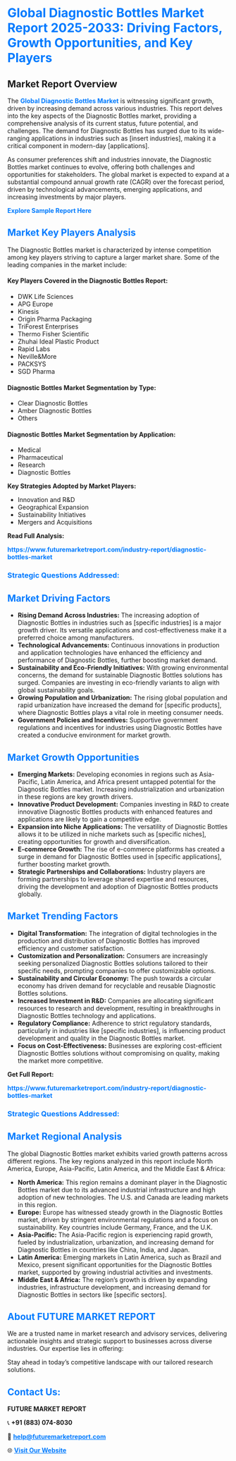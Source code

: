 <h1 style="color: #007BFF;">Global Diagnostic Bottles Market Report 2025-2033: Driving Factors, Growth Opportunities, and Key Players</h1>

<section id="overview">
<h2>Market Report Overview</h2>
<p>The <a href="https://www.futuremarketreport.com/industry-report/diagnostic-bottles-market" style="color: #007BFF; text-decoration: none;"><strong>Global Diagnostic Bottles Market</strong></a> is witnessing significant growth, driven by increasing demand across various industries. This report delves into the key aspects of the Diagnostic Bottles market, providing a comprehensive analysis of its current status, future potential, and challenges. The demand for Diagnostic Bottles has surged due to its wide-ranging applications in industries such as [insert industries], making it a critical component in modern-day [applications].</p>
<p>As consumer preferences shift and industries innovate, the Diagnostic Bottles market continues to evolve, offering both challenges and opportunities for stakeholders. The global market is expected to expand at a substantial compound annual growth rate (CAGR) over the forecast period, driven by technological advancements, emerging applications, and increasing investments by major players.</p>
</section>

<section id="overview">
<p><a href="https://www.futuremarketreport.com/request-sample/reportId=123007" style="color: #007BFF; text-decoration: none;"><strong>Explore Sample Report Here</strong></a></p>
</section>

<section id="key-players">
<h2 style="color: #007BFF;">Market Key Players Analysis</h2>
<p>The Diagnostic Bottles market is characterized by intense competition among key players striving to capture a larger market share. Some of the leading companies in the market include:</p>
<h4>Key Players Covered in the Diagnostic Bottles Report:</h4>
<ul><li>DWK Life Sciences</li><li>APG Europe</li><li>Kinesis</li><li>Origin Pharma Packaging</li><li>TriForest Enterprises</li><li>Thermo Fisher Scientific</li><li>Zhuhai Ideal Plastic Product</li><li>Rapid Labs</li><li>Neville&amp;More</li><li>PACKSYS</li><li>SGD Pharma</li></ul>
<h4>Diagnostic Bottles Market Segmentation by Type:</h4>
<ul><li>Clear Diagnostic Bottles</li><li>Amber Diagnostic Bottles</li><li>Others</li></ul>

<h4>Diagnostic Bottles Market Segmentation by Application:</h4>
<ul><li>Medical</li><li>Pharmaceutical</li><li>Research</li><li>Diagnostic Bottles</li></ul>
<p><strong>Key Strategies Adopted by Market Players:</strong></p>
<ul>
<li>Innovation and R&D</li>
<li>Geographical Expansion</li>
<li>Sustainability Initiatives</li>
<li>Mergers and Acquisitions</li>
</ul>
</section>

<section>
<p><strong>Read Full Analysis: </strong></p><a href="https://www.futuremarketreport.com/industry-report/diagnostic-bottles-market" style="color: #007BFF; text-decoration: none;"><strong>https://www.futuremarketreport.com/industry-report/diagnostic-bottles-market</strong></a>
<h3 style="color: #007BFF;">Strategic Questions Addressed:</h3>
</section>

<section id="driving-factors">
<h2 style="color: #007BFF;">Market Driving Factors</h2>
<ul>
<li><strong>Rising Demand Across Industries:</strong> The increasing adoption of Diagnostic Bottles in industries such as [specific industries] is a major growth driver. Its versatile applications and cost-effectiveness make it a preferred choice among manufacturers.</li>
<li><strong>Technological Advancements:</strong> Continuous innovations in production and application technologies have enhanced the efficiency and performance of Diagnostic Bottles, further boosting market demand.</li>
<li><strong>Sustainability and Eco-Friendly Initiatives:</strong> With growing environmental concerns, the demand for sustainable Diagnostic Bottles solutions has surged. Companies are investing in eco-friendly variants to align with global sustainability goals.</li>
<li><strong>Growing Population and Urbanization:</strong> The rising global population and rapid urbanization have increased the demand for [specific products], where Diagnostic Bottles plays a vital role in meeting consumer needs.</li>
<li><strong>Government Policies and Incentives:</strong> Supportive government regulations and incentives for industries using Diagnostic Bottles have created a conducive environment for market growth.</li>
</ul>
</section>

<section id="growth-opportunities">
<h2 style="color: #007BFF;">Market Growth Opportunities</h2>
<ul>
<li><strong>Emerging Markets:</strong> Developing economies in regions such as Asia-Pacific, Latin America, and Africa present untapped potential for the Diagnostic Bottles market. Increasing industrialization and urbanization in these regions are key growth drivers.</li>
<li><strong>Innovative Product Development:</strong> Companies investing in R&D to create innovative Diagnostic Bottles products with enhanced features and applications are likely to gain a competitive edge.</li>
<li><strong>Expansion into Niche Applications:</strong> The versatility of Diagnostic Bottles allows it to be utilized in niche markets such as [specific niches], creating opportunities for growth and diversification.</li>
<li><strong>E-commerce Growth:</strong> The rise of e-commerce platforms has created a surge in demand for Diagnostic Bottles used in [specific applications], further boosting market growth.</li>
<li><strong>Strategic Partnerships and Collaborations:</strong> Industry players are forming partnerships to leverage shared expertise and resources, driving the development and adoption of Diagnostic Bottles products globally.</li>
</ul>
</section>

<section id="trending-factors">
<h2 style="color: #007BFF;">Market Trending Factors</h2>
<ul>
<li><strong>Digital Transformation:</strong> The integration of digital technologies in the production and distribution of Diagnostic Bottles has improved efficiency and customer satisfaction.</li>
<li><strong>Customization and Personalization:</strong> Consumers are increasingly seeking personalized Diagnostic Bottles solutions tailored to their specific needs, prompting companies to offer customizable options.</li>
<li><strong>Sustainability and Circular Economy:</strong> The push towards a circular economy has driven demand for recyclable and reusable Diagnostic Bottles solutions.</li>
<li><strong>Increased Investment in R&D:</strong> Companies are allocating significant resources to research and development, resulting in breakthroughs in Diagnostic Bottles technology and applications.</li>
<li><strong>Regulatory Compliance:</strong> Adherence to strict regulatory standards, particularly in industries like [specific industries], is influencing product development and quality in the Diagnostic Bottles market.</li>
<li><strong>Focus on Cost-Effectiveness:</strong> Businesses are exploring cost-efficient Diagnostic Bottles solutions without compromising on quality, making the market more competitive.</li>
</ul>
</section>

<section>
<p><strong>Get Full Report: </strong></p><a href="https://www.futuremarketreport.com/industry-report/diagnostic-bottles-market" style="color: #007BFF; text-decoration: none;"><strong>https://www.futuremarketreport.com/industry-report/diagnostic-bottles-market</strong></a>
<h3 style="color: #007BFF;">Strategic Questions Addressed:</h3>
</section>


<section id="regional-analysis">
<h2 style="color: #007BFF;">Market Regional Analysis</h2>
<p>The global Diagnostic Bottles market exhibits varied growth patterns across different regions. The key regions analyzed in this report include North America, Europe, Asia-Pacific, Latin America, and the Middle East & Africa:</p>
<ul>
<li><strong>North America:</strong> This region remains a dominant player in the Diagnostic Bottles market due to its advanced industrial infrastructure and high adoption of new technologies. The U.S. and Canada are leading markets in this region.</li>
<li><strong>Europe:</strong> Europe has witnessed steady growth in the Diagnostic Bottles market, driven by stringent environmental regulations and a focus on sustainability. Key countries include Germany, France, and the U.K.</li>
<li><strong>Asia-Pacific:</strong> The Asia-Pacific region is experiencing rapid growth, fueled by industrialization, urbanization, and increasing demand for Diagnostic Bottles in countries like China, India, and Japan.</li>
<li><strong>Latin America:</strong> Emerging markets in Latin America, such as Brazil and Mexico, present significant opportunities for the Diagnostic Bottles market, supported by growing industrial activities and investments.</li>
<li><strong>Middle East & Africa:</strong> The region’s growth is driven by expanding industries, infrastructure development, and increasing demand for Diagnostic Bottles in sectors like [specific sectors].</li>
</ul>
</section>

<footer>
<h2 style="color: #007BFF;">About FUTURE MARKET REPORT</h2>
<p>We are a trusted name in market research and advisory services, delivering actionable insights and strategic support to businesses across diverse industries. Our expertise lies in offering:</p>

<p>Stay ahead in today’s competitive landscape with our tailored research solutions.</p>

<h2 style="color: #007BFF;">Contact Us:</h2>
<p><strong>FUTURE MARKET REPORT</strong></p>
<p>📞 <strong>+91 (883) 074-8030</strong></p>
<p>📧 <strong><a href="mailto:help@futuremarketreport.com" style="color: #007BFF;">help@futuremarketreport.com</a></strong></p>
<p>🌐 <strong><a href="https://www.futuremarketreport.com/" style="color: #007BFF;">Visit Our Website</a></strong></p>
</footer>